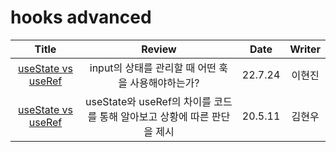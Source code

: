 # hooks advanced

|                                                           Title                                                           |                                 Review                                  |  Date   | Writer |
| :-----------------------------------------------------------------------------------------------------------------------: | :---------------------------------------------------------------------: | :-----: | :----: |
|              <a href="https://velog.io/@hyunjine/useState-vs-useRef" target="_blank">useState vs useRef </a>              |           input의 상태를 관리할 때 어떤 훅을 사용해야하는가?            | 22.7.24 | 이현진 |
| <a href="https://medium.com/humanscape-tech/react-usestate-vs-useref-4c20713f7ef" target="_blank">useState vs useRef </a> | useState와 useRef의 차이를 코드를 통해 알아보고 상황에 따른 판단을 제시 | 20.5.11 | 김현우 |
